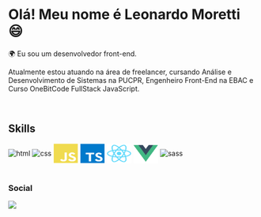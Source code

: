<h1>Olá! Meu nome é Leonardo Moretti 😄</h1>

🌍 Eu sou um desenvolvedor front-end.

Atualmente estou atuando na área de freelancer, cursando Análise e Desenvolvimento de Sistemas na PUCPR, Engenheiro Front-End na EBAC e Curso OneBitCode FullStack JavaScript.

<div style="display: inline_block"><br>
  <h2>Skills</h2>
  <div class="skill-images">
    <img align="center" alt="html" height="40" width="50" src="https://cdn.jsdelivr.net/gh/devicons/devicon/icons/html5/html5-original.svg">
    <img align="center" alt="css" height="40" width="50" src="https://cdn.jsdelivr.net/gh/devicons/devicon/icons/css3/css3-original.svg">
    <img align="center" alt="javascript" height="40" width="50" src="https://raw.githubusercontent.com/devicons/devicon/master/icons/javascript/javascript-plain.svg">
    <img align="center" alt="typescript" height="40" width="50" src="https://raw.githubusercontent.com/devicons/devicon/master/icons/typescript/typescript-plain.svg">
    <img align="center" alt="react" height="40" width="50" src="https://raw.githubusercontent.com/devicons/devicon/master/icons/react/react-original.svg">
    <img align="center" alt="vuejs" height="40" width="50" src="https://raw.githubusercontent.com/devicons/devicon/master/icons/vuejs/vuejs-original.svg">
    <img align="center" alt="sass" height="40" width="50" src="https://cdn.jsdelivr.net/gh/devicons/devicon/icons/sass/sass-original.svg">
  </div>
  <br>
  <h3>Social</h3>
  <a href="https://www.linkedin.com/in/leonardo-moretti-1280381b9/" target="blank"><img src="https://img.shields.io/badge/-LinkedIn-%230077B5?style=for-the-badge&logo=linkedin&logoColor=white"></a>
</div>
